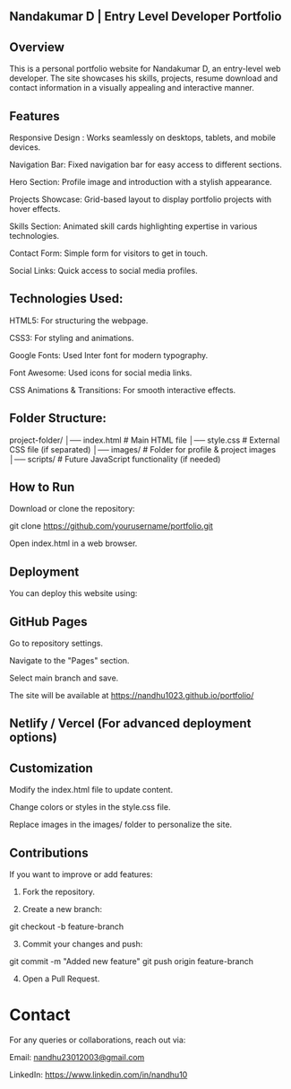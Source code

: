 ## Nandakumar D | Entry Level Developer Portfolio

## Overview

This is a personal portfolio website for Nandakumar D, an entry-level web developer. The site showcases his skills, projects, resume download and contact information in a visually appealing and interactive manner.

## Features

Responsive Design :  Works seamlessly on desktops, tablets, and mobile devices.

Navigation Bar: Fixed navigation bar for easy access to different sections.

Hero Section: Profile image and introduction with a stylish appearance.

Projects Showcase: Grid-based layout to display portfolio projects with hover effects.

Skills Section: Animated skill cards highlighting expertise in various technologies.

Contact Form: Simple form for visitors to get in touch.

Social Links: Quick access to social media profiles.

## Technologies Used:

HTML5: For structuring the webpage.

CSS3: For styling and animations.

Google Fonts: Used Inter font for modern typography.

Font Awesome: Used icons for social media links.

CSS Animations & Transitions: For smooth interactive effects.


## Folder Structure:
project-folder/
│── index.html       # Main HTML file
│── style.css        # External CSS file (if separated)
│── images/          # Folder for profile & project images
│── scripts/         # Future JavaScript functionality (if needed)

## How to Run

Download or clone the repository:

git clone https://github.com/yourusername/portfolio.git

Open index.html in a web browser.

## Deployment

You can deploy this website using:

## GitHub Pages

Go to repository settings.

Navigate to the "Pages" section.

Select main branch and save.

The site will be available at https://nandhu1023.github.io/portfolio/

## Netlify / Vercel (For advanced deployment options)

## Customization

Modify the index.html file to update content.

Change colors or styles in the style.css file.

Replace images in the images/ folder to personalize the site.

## Contributions

If you want to improve or add features:

1. Fork the repository.

2. Create a new branch:

git checkout -b feature-branch

3. Commit your changes and push:

git commit -m "Added new feature"
git push origin feature-branch

4. Open a Pull Request.

# Contact

For any queries or collaborations, reach out via:

Email: nandhu23012003@gmail.com

LinkedIn: https://www.linkedin.com/in/nandhu10
